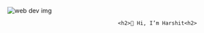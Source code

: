  ![web dev img](https://github.com/user-attachments/assets/7ff72aaf-6d58-4755-90f2-8994dc15597e)
 
                                       <h2>👋 Hi, I’m Harshit<h2>

<!---
018harshit/018harshit is a ✨ special ✨ repository because its `README.md` (this file) appears on your GitHub profile.
You can click the Preview link to take a look at your changes.
--->
